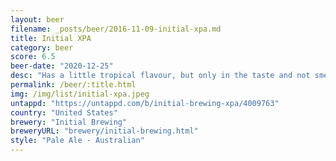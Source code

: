 ```yaml
---
layout: beer
filename: _posts/beer/2016-11-09-initial-xpa.md
title: Initial XPA
category: beer
score: 6.5
beer-date: "2020-12-25"
desc: "Has a little tropical flavour, but only in the taste and not smell"
permalink: /beer/:title.html
img: /img/list/initial-xpa.jpeg
untappd: "https://untappd.com/b/initial-brewing-xpa/4009763"
country: "United States"
brewery: "Initial Brewing"
breweryURL: "brewery/initial-brewing.html"
style: "Pale Ale - Australian"
---
```

